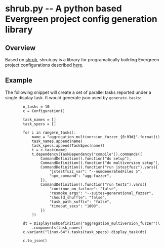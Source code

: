 # shrub.py -- A python based Evergreen project config generation library

## Overview

Based on [shrub](https://github.com/evergreen-ci/shrub/), shrub.py is a library for programatically 
building Evergreen project configurations described [here](https://github.com/evergreen-ci/evergreen/wiki/Project-Files).

## Example

The following snippet will create a set of parallel tasks reported under a single display task. It
would generate json used by ```generate.tasks```:

```
        n_tasks = 10
        c = Configuration()

        task_names = []
        task_specs = []

        for i in range(n_tasks):
            name = "aggregation_multiversion_fuzzer_{0:03d}".format(i)
            task_names.append(name)
            task_specs.append(TaskSpec(name))
            t = c.task(name)
            t.dependency(TaskDependency("compile")).commands([
                CommandDefinition().function("do setup"),
                CommandDefinition().function("do multiversion setup"),
                CommandDefinition().function("run jstestfuzz").vars({
                    "jstestfuzz_var": "--numGeneratedFiles 5",
                    "npm_command": "agg-fuzzer",
                }),
                CommandDefinition().function("run tests").vars({
                    "continue_on_failure": "false",
                    "resmoke_args": "--suites=generational_fuzzer",
                    "should_shuffle": "false",
                    "task_path_suffix": "false",
                    "timeout_secs": "1800",
                })
            ])

        dt = DisplayTaskDefinition("aggregation_multiversion_fuzzer")\
            .components(task_names)
        c.variant("linux-64").tasks(task_specs).display_task(dt)
        
        c.to_json()
```